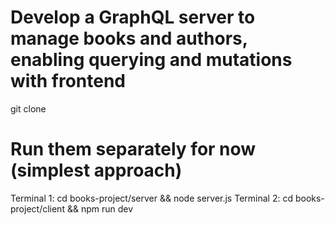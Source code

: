 # Develop a GraphQL server to manage books and authors, enabling querying and mutations with frontend

git clone 
# Run them separately for now (simplest approach)
 Terminal 1: cd books-project/server && node server.js
Terminal 2: cd books-project/client && npm run dev
